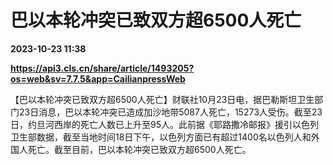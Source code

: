 # 巴以本轮冲突已致双方超6500人死亡

**2023-10-23 11:38**

**https://api3.cls.cn/share/article/1493205?os=web&sv=7.7.5&app=CailianpressWeb**

【巴以本轮冲突已致双方超6500人死亡】财联社10月23日电，据巴勒斯坦卫生部门23日消息，巴以本轮冲突已造成加沙地带5087人死亡，15273人受伤。截至23日，约旦河西岸的死亡人数已上升至95人。此前据《耶路撒冷邮报》援引以色列卫生部数据，截至当地时间18日下午，以色列方面已有超过1400名以色列人和外国人死亡。截至目前，巴以本轮冲突已致双方超6500人死亡。